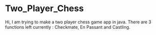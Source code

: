 # Two_Player_Chess
Hi, I am trying to make a two player chess game app in java. There are 3 functions left currently : Checkmate, En Passant and Castling.
